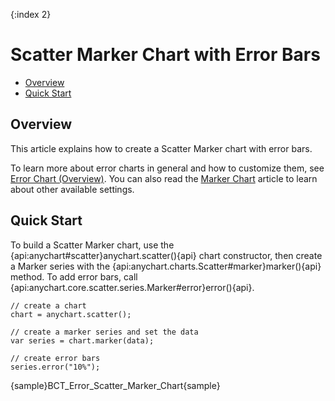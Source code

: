 {:index 2}
# Scatter Marker Chart with Error Bars

* [Overview](#overview)
* [Quick Start](#quick_start)

## Overview

This article explains how to create a Scatter Marker chart with error bars.

To learn more about error charts in general and how to customize them, see [Error Chart (Overview)](Overview). You can also read the [Marker Chart](../Marker_Chart) article to learn about other available settings.

## Quick Start

To build a Scatter Marker chart, use the {api:anychart#scatter}anychart.scatter(){api} chart constructor, then create a Marker series with the {api:anychart.charts.Scatter#marker}marker(){api} method. To add error bars, call {api:anychart.core.scatter.series.Marker#error}error(){api}.

```
// create a chart
chart = anychart.scatter();

// create a marker series and set the data
var series = chart.marker(data);

// create error bars
series.error("10%");
```

{sample}BCT\_Error\_Scatter\_Marker\_Chart{sample}
